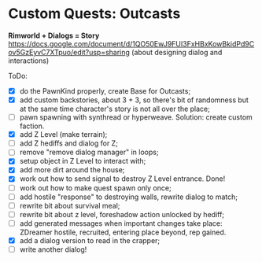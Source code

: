 # Custom Quests: Outcasts
**Rimworld + Dialogs = Story**
<br>https://docs.google.com/document/d/1QO50EwJ9FUI3FxHBxKowBkidPd9Cov5GzEyvC7XTpuo/edit?usp=sharing (about designing dialog and interactions)

ToDo:
- [x] do the PawnKind properly, create Base for Outcasts;
- [x] add custom backstories, about 3 + 3, so there's bit of randomness but at the same time character's story is not all over the place;
- [ ] pawn spawning with synthread or hyperweave. Solution: create custom faction.
- [x] add Z Level (make terrain);
- [ ] add Z hediffs and dialog for Z;
- [ ] remove "remove dialog manager" in loops;
- [x] setup object in Z Level to interact with;
- [x] add more dirt around the house;
- [x] work out how to send signal to destroy Z Level entrance. Done!
- [ ] work out how to make quest spawn only once;
- [ ] add hostile "response" to destroying walls, rewrite dialog to match;
- [ ] rewrite bit about survival meal;
- [ ] rewrite bit about z level, foreshadow action unlocked by hediff;
- [ ] add generated messages when important changes take place: ZDreamer hostile, recruited, entering place beyond, rep gained.
- [x] add a dialog version to read in the crapper;
- [ ] write another dialog!
